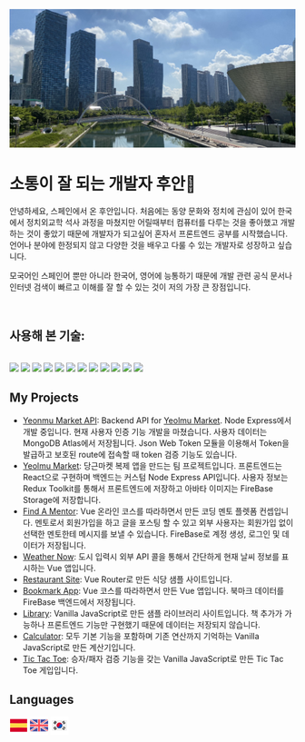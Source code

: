 <p align="center">
    <img src="https://github.com/Resdayn/Resdayn/blob/main/img/centralPark.JPG?raw=true">
</p>

# 소통이 잘 되는 개발자 후안👋

안녕하세요, 스페인에서 온 후안입니다. 처음에는 동양 문화와 정치에 관심이 있어 한국에서 정치외교학 석사 과정을 마쳤지만 어릴때부터 컴퓨터를 다루는 것을 좋아했고 개발하는 것이 좋았기 때문에 개발자가 되고싶어 혼자서 프론트엔드 공부를 시작했습니다. 언어나 분야에 한정되지 않고 다양한 것을 배우고 다룰 수 있는 개발자로 성장하고 싶습니다.

모국어인 스페인어 뿐만 아니라 한국어, 영어에 능통하기 때문에 개발 관련 공식 문서나 인터넷 검색이 빠르고 이해를 잘 할 수 있는 것이 저의 가장 큰 장점입니다.

<br>

<!-- ## Hello! I'm Juan 👋

I'm currently self-studying web development, primarily focused on the frontend with the Vue.js framework but with aim to include backend in the future. 

I am also fluent in Spanish, English and Korean. -->

<!-- ## About Me
- 🔭 I’m currently working on ...
- 🌱 I’m currently learning ...
- 👯 I’m looking to collaborate on ...
- 🤔 I’m looking for help with ...
- 💬 Ask me about ...
- 📫 How to reach me: ...
- 😄 Pronouns: ...
- ⚡ Fun fact: ... -->

## 사용해 본 기술:
<br>
  <img src="https://img.shields.io/badge/HTML5-E34F26?style=for-the-badge&logo=html5&logoColor=white">
  <img src="https://img.shields.io/badge/CSS3-1572B6?style=for-the-badge&logo=css3&logoColor=white">
  <img src="https://img.shields.io/badge/JavaScript-323330?style=for-the-badge&logo=javascript&logoColor=F7DF1E">
  <img src="https://img.shields.io/badge/Vue.js-35495E?style=for-the-badge&logo=vuedotjs&logoColor=4FC08D">
  <img src="https://img.shields.io/badge/Bootstrap-563D7C?style=for-the-badge&logo=bootstrap&logoColor=white">
  <img src="https://img.shields.io/badge/Python-FFD43B?style=for-the-badge&logo=python&logoColor=darkgreen">
  <img src="https://img.shields.io/badge/Redux-593D88?style=for-the-badge&logo=redux&logoColor=white">
  <img src="https://img.shields.io/badge/MongoDB-4EA94B?style=for-the-badge&logo=mongodb&logoColor=white">
  <img src="https://img.shields.io/badge/Node.js-43853D?style=for-the-badge&logo=node.js&logoColor=white">
  <img src="https://img.shields.io/badge/React-20232A?style=for-the-badge&logo=react&logoColor=61DAFB">
  <img src="https://img.shields.io/badge/Express.js-404D59?style=for-the-badge">
  <img src="https://img.shields.io/badge/PostgreSQL-316192?style=for-the-badge&logo=postgresql&logoColor=white">

<br>

## My Projects
- <a href="https://github.com/Resdayn/Yeolmu-market-api">Yeonmu Market API</a>: Backend API for <a href="https://github.com/hjiwins/Yeolmu-market"> Yeolmu Market</a>. Node Express에서 개발 중입니다. 현재 사용자 인증 기능 개발을 마쳤습니다. 사용자 데이터는 MongoDB Atlas에서 저장됩니다. Json Web Token 모듈을 이용해서 Token을 발급하고 보호된 route에 접속할 때 token 검증 기능도 있습니다.
- <a href="https://github.com/hjiwins/Yeolmu-market">Yeolmu Market</a>: 당근마켓 복제 앱을 만드는 팀 프로젝트입니다. 프론트엔드는 React으로 구현하며 백엔드는 커스텀 Node Express API입니다. 사용자 정보는 Redux Toolkit를 통해서 프론트엔드에 저장하고 아바타 이미지는 FireBase Storage에 저장합니다.
- <a href="https://github.com/Resdayn/find-a-mentor-app">Find A Mentor</a>: Vue 온라인 코스를 따라하면서 만든 코딩 멘토 플렛폼 컨셉입니다. 멘토로서 회원가입을 하고 글을 포스팅 할 수 있고 외부 사용자는 회원가입 없이 선택한 멘토한테 메시지를 보낼 수 있습니다. FireBase로 계정 생성, 로그인 및 데이터가 저장됩니다.
- <a href="https://github.com/Resdayn/weather-now">Weather Now</a>: 도시 입력시 외부 API 콜을 통해서 간단하게 현재 날씨 정보를 표시하는 Vue 앱입니다.
- <a href="https://github.com/Resdayn/restaurant_site">Restaurant Site</a>: Vue Router로 만든 식당 샘플 사이트입니다.
- <a href="https://github.com/Resdayn/bookmark-app">Bookmark App</a>: Vue 코스를 따라하면서 만든 Vue 앱입니다. 북마크 데이터를 FireBase 백엔드에서 저장됩니다.
- <a href="https://github.com/Resdayn/jsLibrary">Library</a>: Vanilla JavaScript로 만든 샘플 라이브러리 사이트입니다. 책 추가가 가능하나 프론트엔드 기능만 구현했기 때문에 데이터는 저장되지 않습니다. 
- <a href="https://github.com/Resdayn/jsCalculator">Calculator</a>: 모두 기본 기능을 포함하며 기존 연산까지 기억하는 Vanilla JavaScript로 만든 계산기입니다.
- <a href="https://github.com/Resdayn/tictactoe">Tic Tac Toe</a>: 승자/패자 검증 기능을 갖는 Vanilla JavaScript로 만든 Tic Tac Toe 게입입니다.

<!-- ## My Projects
- <a href="https://github.com/Resdayn/Yeolmu-market-api">Yeonmu Market API</a>: Backend API for <a href="https://github.com/hjiwins/Yeolmu-market"> Yeolmu Market</a> a 당근마켓 clone. It is being developed in Node Express and currently only includes the authentication side. User creation + login is available. User data is stored in MongoDB Atlas. The module Json Web Token (JWT) is used to issue tokens to access protected routes.
- <a href="https://github.com/hjiwins/Yeolmu-market">Yeolmu Market</a>: Collaboration project to create a a 당근마켓 clone. It is being developed in React and uses a custom Express backend via API calls. Only user creation + login is available. It uses Redux toolkit to store user info and FireBase Storage to store the user avatar during the user creation.
- <a href="https://github.com/Resdayn/find-a-mentor-app">Find A Mentor</a>: Made with Vue. Platform where mentors can register and people can send messages to contact them. It uses a FireBase backend and that includes authentication.
- <a href="https://github.com/Resdayn/weather-now">Weather Now</a>: Simple weather app made with Vue that calls an API to display the current weather of any city. 
- <a href="https://github.com/Resdayn/restaurant_site">Restaurant Site</a>: A restaurant website created with Vue Router.
- <a href="https://github.com/Resdayn/bookmark-app">Bookmark App</a>: Simple bookmark app created with Vue that saves links with a title/description and writes to a Firebase database.
- <a href="https://github.com/Resdayn/jsLibrary">Library</a>: Proof of concept of a library app where you can add books. Currently not persistent. Made with vanilla Javascript.
- <a href="https://github.com/Resdayn/jsCalculator">Calculator</a>: Made exclusively with vanilla Javascript. It has all the basic functions and can remember past opeartions.
- <a href="https://github.com/Resdayn/tictactoe">Tic Tac Toe</a>: Tic tac toe game with winner checker. Made with vanilla Javascript. -->

## Languages
<img src="img/spain.png"></img>
<img src="img/united-kingdom.png"></img>
<img src="img/south-korea.png"></img>
